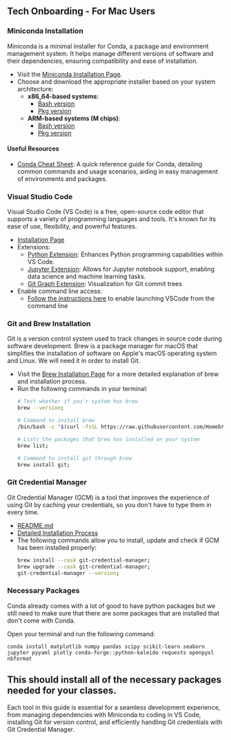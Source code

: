 ## Tech Onboarding - For Mac Users

### Miniconda Installation
Miniconda is a minimal installer for Conda, a package and environment management system. It helps manage different versions of software and their dependencies, ensuring compatibility and ease of installation.

- Visit the [Miniconda Installation Page](https://docs.conda.io/projects/miniconda/en/latest/index.html).
- Choose and download the appropriate installer based on your system architecture:
  - **x86_64-based systems**:
    - [Bash version](https://repo.anaconda.com/miniconda/Miniconda3-latest-MacOSX-x86_64.sh)
    - [Pkg version](https://repo.anaconda.com/miniconda/Miniconda3-latest-MacOSX-x86_64.pkg)
  - **ARM-based systems (M chips)**:
    - [Bash version](https://repo.anaconda.com/miniconda/Miniconda3-latest-MacOSX-arm64.sh)
    - [Pkg version](https://repo.anaconda.com/miniconda/Miniconda3-latest-MacOSX-arm64.pkg)

#### Useful Resources
- [Conda Cheat Sheet](https://conda.io/projects/conda/en/latest/user-guide/cheatsheet.html): A quick reference guide for Conda, detailing common commands and usage scenarios, aiding in easy management of environments and packages.

### Visual Studio Code
Visual Studio Code (VS Code) is a free, open-source code editor that supports a variety of programming languages and tools. It's known for its ease of use, flexibility, and powerful features.

- [Installation Page](https://code.visualstudio.com)
- Extensions:
  - [Python Extension](https://marketplace.visualstudio.com/items?itemName=ms-python.python): Enhances Python programming capabilities within VS Code.
  - [Jupyter Extension](https://marketplace.visualstudio.com/items?itemName=ms-toolsai.jupyter): Allows for Jupyter notebook support, enabling data science and machine learning tasks.
  - [Git Graph Extension](https://marketplace.visualstudio.com/items?itemName=mhutchie.git-graph): Visualization for Git commit trees
- Enable command line access:
  - [Follow the instructions here](https://code.visualstudio.com/docs/setup/mac#_launching-from-the-command-line) to enable launching VSCode from the command line

### Git and Brew Installation
Git is a version control system used to track changes in source code during software development. Brew is a package manager for macOS that simplifies the installation of software on Apple's macOS operating system and Linux. We will need it in order to install Git.

- Visit the [Brew Installation Page](https://brew.sh) for a more detailed explanation of brew and installation process.
- Run the following commands in your terminal:
  ```bash
  # Test whether if you'r system has brew
  brew --version;
  
  # Command to install brew
  /bin/bash -c "$(curl -fsSL https://raw.githubusercontent.com/Homebrew/install/HEAD/install.sh)";
  
  # Lists the packages that brew has installed on your system
  brew list;

  # Command to install git through brew
  brew install git;
  ```

### Git Credential Manager
Git Credential Manager (GCM) is a tool that improves the experience of using Git by caching your credentials, so you don't have to type them in every time.

- [README.md](https://github.com/git-ecosystem/git-credential-manager/blob/main/README.md)
- [Detailed Installation Process](https://github.com/git-ecosystem/git-credential-manager/blob/release/docs/install.md)
- The following commands allow you to install, update and check if GCM has been installed properly:
  ```bash
  brew install --cask git-credential-manager;
  brew upgrade --cask git-credential-manager;
  git-credential-manager --version;
  ```

### Necessary Packages
Conda already comes with a lot of good to have python packages but we still need to make sure that there are some packages that are installed that don't come with Conda.

Open your terminal and run the following command:
```
conda install matplotlib numpy pandas scipy scikit-learn seaborn jupyter pyyaml plotly conda-forge::python-kaleido requests openpyxl nbformat
```

This should install all of the necessary packages needed for your classes.
---

Each tool in this guide is essential for a seamless development experience, from managing dependencies with Miniconda to coding in VS Code, installing Git for version control, and efficiently handling Git credentials with Git Credential Manager.